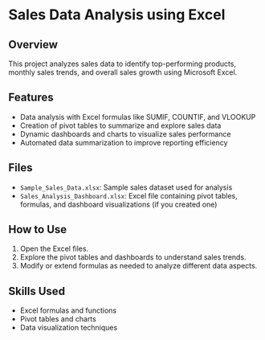 # Sales Data Analysis using Excel

## Overview
This project analyzes sales data to identify top-performing products, monthly sales trends, and overall sales growth using Microsoft Excel.

## Features
- Data analysis with Excel formulas like SUMIF, COUNTIF, and VLOOKUP
- Creation of pivot tables to summarize and explore sales data
- Dynamic dashboards and charts to visualize sales performance
- Automated data summarization to improve reporting efficiency

## Files
- `Sample_Sales_Data.xlsx`: Sample sales dataset used for analysis
- `Sales_Analysis_Dashboard.xlsx`: Excel file containing pivot tables, formulas, and dashboard visualizations (if you created one)

## How to Use
1. Open the Excel files.
2. Explore the pivot tables and dashboards to understand sales trends.
3. Modify or extend formulas as needed to analyze different data aspects.

## Skills Used
- Excel formulas and functions
- Pivot tables and charts
- Data visualization techniques

